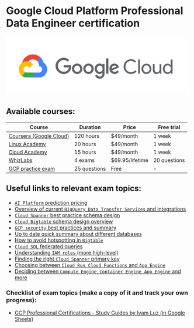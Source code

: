 # Google Cloud Platform Professional Data Engineer certification

![alt text][logo]

## Available courses:

Course | Duration | Price | Free trial
--- | --- | --- | ---
[Coursera (Google Cloud)](https://www.coursera.org/professional-certificates/gcp-data-engineering) | 120 hours | $49/month | 1 week
[Linux Academy](https://linuxacademy.com/course/google-cloud-certified-professional-data-engineer/) | 20 hours | $49/month | 1 week
[Cloud Academy](https://cloudacademy.com/learning-paths/data-engineer-professional-certification-preparation-for-google-83/) | 15 hours | $49/month | 1 week
[WhizLabs](https://www.whizlabs.com/google-cloud-certified-professional-data-engineer/practice-tests/) | 4 exams | $69.95/lifetime | 20 questions
[GCP practice exam](https://cloud.google.com/certification/practice-exam/data-engineer) | 25 questions | Free | -

## Useful links to relevant exam topics:

* [``AI Platform`` prediction pricing](https://cloud.google.com/ai-platform/prediction/pricing)
* [Overview of current ``BigQuery Data Transfer Services`` and integrations](https://cloud.google.com/bigquery-transfer/docs/transfer-service-overview)
* [``Cloud Spanner`` best practice schema design](https://cloud.google.com/spanner/docs/schema-design)
* [``Cloud Bigtable`` schema design overview](https://cloud.google.com/bigtable/docs/schema-design)
* [``GCP security`` best practices and summary](https://www.assured.se/2019/12/19/gcp-security)
* [Up to date quick summary about different databases](https://cloud.google.com/products/databases)
* [How to avoid hotspotting in ``Bigtable``](https://cloud.google.com/bigtable/docs/schema-design-time-series#ensure_that_your_row_key_avoids_hotspotting)
* [``Cloud SQL`` federated queries](https://cloud.google.com/bigquery/docs/cloud-sql-federated-queries)
* [Understanding ``IAM roles`` (more high-level)](https://cloud.google.com/iam/docs/understanding-roles)
* [Finding the right ``Cloud Spanner`` primary key](https://www.youtube.com/watch?v=FFTHQt_KFNM)
* [Choosing between ``Cloud Run``, ``Cloud Functions`` and ``App Engine``](https://www.youtube.com/watch?v=c0XcLidqfXU)
* [Deciding between ``Compute Engine``, ``Container Engine``, ``App Engine`` and more](https://www.youtube.com/watch?v=g0dN8Hkh5H8)

### Checklist of exam topics (make a copy of it and track your own progress):

* [GCP Professional Certifications - Study Guides by Ivam Luz (in Google Sheets)](https://docs.google.com/spreadsheets/d/1LUtqhOEjUMySCfn3zj8Arhzcmazr3vrPzy7VzJwIshE)

[logo]: assets/gcp-logo.png "GCP logo"